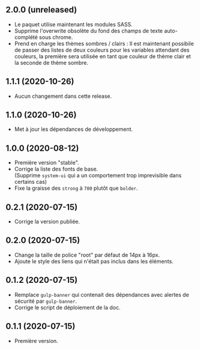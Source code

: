## 2.0.0 (unreleased)
- Le paquet utilise maintenant les modules SASS.
- Supprime l'overwrite obsolète du fond des champs de texte auto-complété sous chrome.
- Prend en charge les thèmes sombres / clairs : Il est maintenant possibile de passer
  des listes de deux couleurs pour les variables attendant des couleurs, la première
  sera utilisée en tant que couleur de thème clair et la seconde de thème sombre.

## 1.1.1 (2020-10-26)
- Aucun changement dans cette release.

## 1.1.0 (2020-10-26)
- Met à jour les dépendances de développement.

## 1.0.0 (2020-08-12)
- Première version "stable".
- Corrige la liste des fonts de base.  
  (Supprime `system-ui` qui a un comportement trop imprevisible dans certains cas)
- Fixe la graisse des `strong` à `700` plutôt que `bolder`.

## 0.2.1 (2020-07-15)
- Corrige la version publiée.

## 0.2.0 (2020-07-15)
- Change la taille de police "root" par défaut de 14px à 16px.
- Ajoute le style des liens qui n'était pas inclus dans les éléments.

## 0.1.2 (2020-07-15)
- Remplace `gulp-banner` qui contenait des dépendances avec alertes de sécurité par `gulp-banner`.
- Corrige le script de déploiement de la doc.

## 0.1.1 (2020-07-15)
- Première version.

